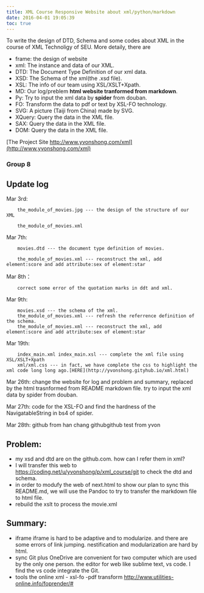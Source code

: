 ```yaml
---
title: XML Course Responsive Website about xml/python/markdown
date: 2016-04-01 19:05:39
toc: true
---
```

To write the design of DTD, Schema and some codes about XML in the course of XML Technoligy of SEU.
More detaily, there are
- frame: the design of website
- xml: The instance and data of our XML.
- DTD: The Document Type Definition of our xml data.
- XSD: The Schema of the xml(the .xsd file).
- XSL: The info of our team using XSL/XSLT+Xpath.
- MD: Our log/preblem **html website tranformed from markdown**.
- Py: Try to input the xml data by **spider** from douban.
- FO: Transform the data to pdf or text by XSL-FO technology.
- SVG: A picture (Taiji from China) made by SVG.
- XQuery: Query the data in the XML file.
- SAX: Query the data in the XML file.
- DOM: Query the data in the XML file.

[The Project Site http://www.yvonshong.com/xml](http://www.yvonshong.com/xml)

<!-- more -->

### Group 8


## Update log

Mar 3rd: 

		the_module_of_movies.jpg --- the design of the structure of our XML
      
    	the_module_of_movies.xml
Mar 7th:

		movies.dtd --- the document type definition of movies.

		the_module_of_movies.xml --- reconstruct the xml, add element:score and add attribute:sex of element:star

Mar 8th：

		correct some error of the quotation marks in ddt and xml.
Mar 9th:
	
		movies.xsd --- the schema of the xml.
		the_module_of_movies.xml --- refresh the referrence definition of the schema.
		the_module_of_movies.xml --- reconstruct the xml, add element:score and add attribute:sex of element:star
Mar 19th:

        index_main.xml index_main.xsl --- complete the xml file using XSL/XSLT+Xpath
        xml/xml.css --- in fact, we have complete the css to highlight the xml code long long ago.[HERE](http://yvonshong.gityhub.io/xml.html)
        
Mar 26th:
        change the website for log and problem and summary, replaced by the html trasnformed from README markdown file. 
        try to input the xml data by spider from douban.
        
Mar 27th:
        code for the XSL-FO and find the hardness of the NavigatableString in bs4 of spider.
  

Mar 28th:
		github from han chang
		githubgithub test from yvon

## Problem:

- my xsd and dtd are on the github.com. how can I refer them in xml?
- I will transfer this web to https://coding.net/u/yvonshong/p/xml_course/git to check the dtd and schema.
- in order to modufy the web of next.html to show our plan to sync this README.md, we will use the Pandoc to try to transfer the markdown file to html file.
- rebuild the xslt to process the movie.xml 

## Summary:

- iframe
iframe is hard to be adaptive and to modularize. and there are some errors of link jumping. nestification and modularization are hard by html.
- sync
    Git plus OneDrive are convenient for two computer which are used by the only one person.
    the editor for web like sublime text, vs code. I find the vs code integrate the Git.
- tools
    the online xml - xsl-fo -pdf transform  http://www.utilities-online.info/foprender/#
